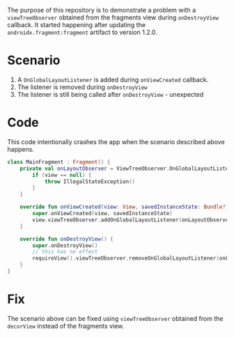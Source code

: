 The purpose of this repository is to demonstrate a problem with a `viewTreeObserver` obtained from
the fragments view during `onDestroyView` callback. It started happening after updating the
`androidx.fragment:fragment` artifact to version 1.2.0.

# Scenario
1. A `OnGlobalLayoutListener` is added during `onViewCreated` callback.
2. The listener is removed during `onDestroyView`
3. The listener is still being called after `onDestroyView` - unexpected

# Code
This code intentionally crashes the app when the scenario described above happens.

```kotlin
class MainFragment : Fragment() {
    private val onLayoutObserver = ViewTreeObserver.OnGlobalLayoutListener {
        if (view == null) {
            throw IllegalStateException()
        }
    }

    override fun onViewCreated(view: View, savedInstanceState: Bundle?) {
        super.onViewCreated(view, savedInstanceState)
        view.viewTreeObserver.addOnGlobalLayoutListener(onLayoutObserver)
    }

    override fun onDestroyView() {
        super.onDestroyView()
        // this has no effect
        requireView().viewTreeObserver.removeOnGlobalLayoutListener(onLayoutObserver)
    }
}
```

# Fix
The scenario above can be fixed using `viewTreeObserver` obtained from the `decorView` instead
of the fragments view.